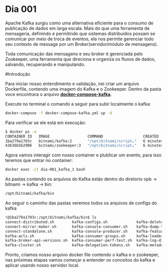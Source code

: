# Dia 001 

Apache Kafka surgiu como uma alternativa eficiente para o consumo de publicação de dados em larga escala.
Mais do que uma  ferramenta de mensageria, definindo e permitindo que sistemas distribuídos possam se comunicar por 
meio de troca de eventos, ela nos permite gerenciar todo seu contexto de message por um Broker(servidor/módulo de mensagens).

Toda comunicação das mensagens e seu broker é gerenciada pelo Zookeeper, uma ferramenta que 
direciona e organiza os fluxos de dados,  salvando, recuperando e manipulando.

#Introdução

Para iniciar nosso entendimento e validação, irei criar um arquivo Dockerfile, contendo uma imagem do Kafka e o
Zookeeper. Dentro da pasta voce encontrara o arquivo [**docker-compose-kafka**](./docker-compose-kafka.yml).

Execute no terminal o comando a seguir para subir localmente o kafka:
```bash
docker-compose -f docker-compose-kafka.yml up -d 
```

Para verificar se ele está em execução:

```bash
$ docker ps -a
CONTAINER ID   IMAGE                 COMMAND                  CREATED         STATUS         PORTS                                                  NAMES
1ba279a1703c   bitnami/kafka:2       "/opt/bitnami/script…"   6 minutes ago   Up 6 minutes   0.0.0.0:9092->9092/tcp                                 dia-001_kafka_1
43636b5b2906   bitnami/zookeeper:3   "/opt/bitnami/script…"   6 minutes ago   Up 6 minutes   2888/tcp, 3888/tcp, 0.0.0.0:2181->2181/tcp, 8080/tcp   dia-001_zookeeper_1

```

Agora vamos interagir com nosso container e plublicar um evento, para isso teremos que entrar no container:
```bash
docker exec -it dia-001_kafka_1 bash 
```

As pastas contendo os arquivos do Kafka estão dentro do diretorio opb -> bitnami -> kafka -> bin:
```bash
/opt/bitnami/kafka/bin
```

Ao seguir o caminho das pastas veremos todos os arquivos de configs do kafka

```bash
!@1ba279a1703c:/opt/bitnami/kafka/bin$ ls
connect-distributed.sh        kafka-configs.sh             kafka-delete-records.sh   kafka-mirror-maker.sh                kafka-server-start.sh               kafka-verifiable-producer.sh     zookeeper-shell.sh
connect-mirror-maker.sh       kafka-console-consumer.sh    kafka-dump-log.sh         kafka-preferred-replica-election.sh  kafka-server-stop.sh                trogdor.sh
connect-standalone.sh         kafka-console-producer.sh    kafka-features.sh         kafka-producer-perf-test.sh          kafka-storage.sh                    windows
kafka-acls.sh                 kafka-consumer-groups.sh     kafka-leader-election.sh  kafka-reassign-partitions.sh         kafka-streams-application-reset.sh  zookeeper-security-migration.sh
kafka-broker-api-versions.sh  kafka-consumer-perf-test.sh  kafka-log-dirs.sh         kafka-replica-verification.sh        kafka-topics.sh                     zookeeper-server-start.sh
kafka-cluster.sh              kafka-delegation-tokens.sh   kafka-metadata-shell.sh   kafka-run-class.sh                   kafka-verifiable-consumer.sh        zookeeper-server-stop.sh

```

Pronto, criamos nosso arquivo docker file contendo o kafka e o zookeeper, nas próximas etapas vamos começar a entender
os conceitos do kafka e aplicar usando nosso servidor local.

